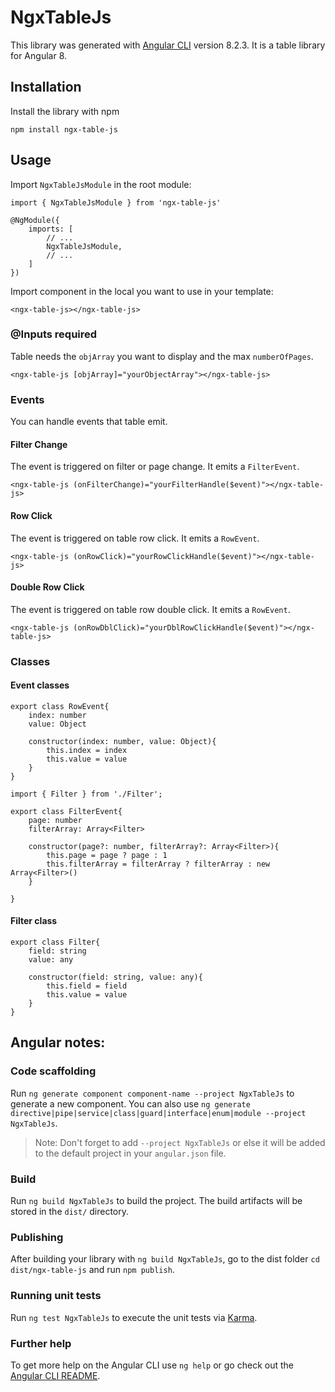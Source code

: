 # NgxTableJs

This library was generated with [Angular CLI](https://github.com/angular/angular-cli) version 8.2.3. It is a table library for Angular 8.

## Installation

Install the library with npm

`npm install ngx-table-js`

## Usage

Import `NgxTableJsModule` in the root module:

```
import { NgxTableJsModule } from 'ngx-table-js'

@NgModule({
    imports: [
        // ...
        NgxTableJsModule,
        // ...
    ]
})
```

Import component in the local you want to use in your template:

`<ngx-table-js></ngx-table-js>`

### @Inputs required

Table needs the `objArray` you want to display and the max `numberOfPages`.

`<ngx-table-js [objArray]="yourObjectArray"></ngx-table-js>`

### Events

You can handle events that table emit.

#### Filter Change

The event is triggered on filter or page change. It emits a `FilterEvent`.

`<ngx-table-js (onFilterChange)="yourFilterHandle($event)"></ngx-table-js>`

#### Row Click

The event is triggered on table row click. It emits a `RowEvent`.

`<ngx-table-js (onRowClick)="yourRowClickHandle($event)"></ngx-table-js>`

#### Double Row Click

The event is triggered on table row double click. It emits a `RowEvent`.

`<ngx-table-js (onRowDblClick)="yourDblRowClickHandle($event)"></ngx-table-js>`

### Classes

#### Event classes

```
export class RowEvent{
    index: number
    value: Object

    constructor(index: number, value: Object){
        this.index = index
        this.value = value
    }
}
```

```
import { Filter } from './Filter';

export class FilterEvent{
    page: number
    filterArray: Array<Filter>

    constructor(page?: number, filterArray?: Array<Filter>){
        this.page = page ? page : 1
        this.filterArray = filterArray ? filterArray : new Array<Filter>()
    }

}
```

#### Filter class

```
export class Filter{
    field: string
    value: any

    constructor(field: string, value: any){
        this.field = field
        this.value = value
    }
}
```

## Angular notes:

### Code scaffolding

Run `ng generate component component-name --project NgxTableJs` to generate a new component. You can also use `ng generate directive|pipe|service|class|guard|interface|enum|module --project NgxTableJs`.
> Note: Don't forget to add `--project NgxTableJs` or else it will be added to the default project in your `angular.json` file. 

### Build

Run `ng build NgxTableJs` to build the project. The build artifacts will be stored in the `dist/` directory.

### Publishing

After building your library with `ng build NgxTableJs`, go to the dist folder `cd dist/ngx-table-js` and run `npm publish`.

### Running unit tests

Run `ng test NgxTableJs` to execute the unit tests via [Karma](https://karma-runner.github.io).

### Further help

To get more help on the Angular CLI use `ng help` or go check out the [Angular CLI README](https://github.com/angular/angular-cli/blob/master/README.md).
